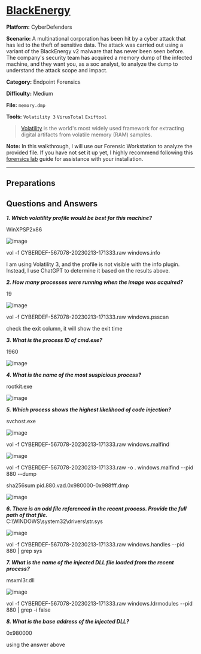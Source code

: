 # <a href="https://cyberdefenders.org/blueteam-ctf-challenges/blackenergy/">BlackEnergy</a>

**Platform:** CyberDefenders

**Scenario:** A multinational corporation has been hit by a cyber attack that has led to the theft of sensitive data. The attack was carried out using a variant of the BlackEnergy v2 malware that has never been seen before. The company's security team has acquired a memory dump of the infected machine, and they want you, as a soc analyst, to analyze the dump to understand the attack scope and impact.

**Category:** Endpoint Forensics

**Difficulty:** Medium

**File:** `memory.dmp`

**Tools:** `Volatility 3` `VirusTotal` `Exiftool`

> [Volatility](https://github.com/volatilityfoundation/volatility3) is the world's most widely used framework for extracting digital artifacts from volatile memory (RAM) samples.  

**Note:** In this walkthrough, I will use our Forensic Workstation to analyze the provided file. If you have not set it up yet, I highly recommend following this [forensics lab](https://github.com/mmhgwyjs/forensics-lab/blob/main/README.md) guide for assistance with your installation.

---

## **Preparations**


## **Questions and Answers**

***1. Which volatility profile would be best for this machine?***  

WinXPSP2x86

![image](https://github.com/user-attachments/assets/f63975b3-6b71-436c-9395-dfd4fa13fb1a)

vol -f CYBERDEF-567078-20230213-171333.raw windows.info

I am using Volatility 3, and the profile is not visible with the info plugin. Instead, I use ChatGPT to determine it based on the results above.

***2. How many processes were running when the image was acquired?***  

19

![image](https://github.com/user-attachments/assets/e3e232aa-921a-4d4d-bd18-8d5bf8314d79)

vol -f CYBERDEF-567078-20230213-171333.raw windows.psscan

check the exit column, it will show the exit time

***3. What is the process ID of cmd.exe?***  

1960 

![image](https://github.com/user-attachments/assets/b4ed01cf-66a5-4933-987f-efebb5def62d)

***4. What is the name of the most suspicious process?***  

rootkit.exe

![image](https://github.com/user-attachments/assets/bd0e1529-3ecf-4fad-b66e-5f9cdebd8f74)

***5. Which process shows the highest likelihood of code injection?***  

svchost.exe

![image](https://github.com/user-attachments/assets/b39d9be4-5d1e-4f0d-a849-6d97ed225220)

 vol -f CYBERDEF-567078-20230213-171333.raw windows.malfind

 ![image](https://github.com/user-attachments/assets/70adb09e-fee6-4181-9251-f531f7cdcd1e)

vol -f CYBERDEF-567078-20230213-171333.raw -o . windows.malfind --pid 880 --dump

 sha256sum pid.880.vad.0x980000-0x988fff.dmp

 ![image](https://github.com/user-attachments/assets/b80b093f-2607-4d6e-a37b-74c16475aca3)

***6. There is an odd file referenced in the recent process. Provide the full path of that file.***  
C:\WINDOWS\system32\drivers\str.sys 

![image](https://github.com/user-attachments/assets/0b446530-3f05-4ab1-b014-2bc04fc80b13)

vol -f CYBERDEF-567078-20230213-171333.raw windows.handles --pid 880 | grep sys

***7. What is the name of the injected DLL file loaded from the recent process?***  

msxml3r.dll

![image](https://github.com/user-attachments/assets/0e609ef0-9699-47f1-a17d-6882707f1675)

vol -f CYBERDEF-567078-20230213-171333.raw windows.ldrmodules --pid 880 | grep -i false

***8. What is the base address of the injected DLL?***  

0x980000

using the answer above
